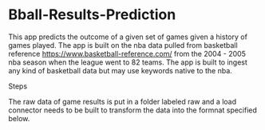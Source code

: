 # Bball-Results-Prediction

This app predicts the outcome of a given set of games given a history of games played.
The app is built on the nba data pulled from basketball reference https://www.basketball-reference.com/ from the 2004 - 2005 nba season when the league went to 82 teams.
The app is built to ingest any kind of basketball data but may use keywords native to the nba.

Steps

The raw data of game results is put in a folder labeled raw and a load connector needs to be built to transform the data into the formnat specified below.